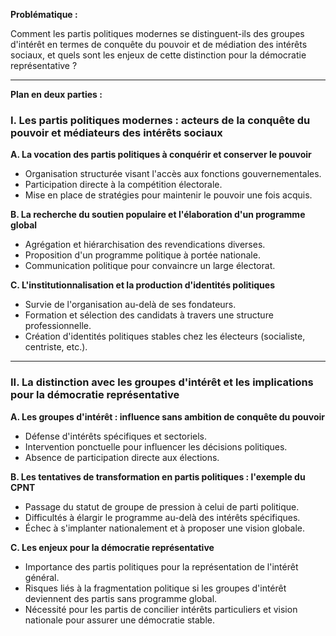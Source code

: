 **Problématique :**

Comment les partis politiques modernes se distinguent-ils des groupes d'intérêt en termes de conquête du pouvoir et de médiation des intérêts sociaux, et quels sont les enjeux de cette distinction pour la démocratie représentative ?

---

**Plan en deux parties :**

### I. Les partis politiques modernes : acteurs de la conquête du pouvoir et médiateurs des intérêts sociaux

**A. La vocation des partis politiques à conquérir et conserver le pouvoir**

- Organisation structurée visant l'accès aux fonctions gouvernementales.
- Participation directe à la compétition électorale.
- Mise en place de stratégies pour maintenir le pouvoir une fois acquis.

**B. La recherche du soutien populaire et l'élaboration d'un programme global**

- Agrégation et hiérarchisation des revendications diverses.
- Proposition d'un programme politique à portée nationale.
- Communication politique pour convaincre un large électorat.

**C. L'institutionnalisation et la production d'identités politiques**

- Survie de l'organisation au-delà de ses fondateurs.
- Formation et sélection des candidats à travers une structure professionnelle.
- Création d'identités politiques stables chez les électeurs (socialiste, centriste, etc.).

---

### II. La distinction avec les groupes d'intérêt et les implications pour la démocratie représentative

**A. Les groupes d'intérêt : influence sans ambition de conquête du pouvoir**

- Défense d'intérêts spécifiques et sectoriels.
- Intervention ponctuelle pour influencer les décisions politiques.
- Absence de participation directe aux élections.

**B. Les tentatives de transformation en partis politiques : l'exemple du CPNT**

- Passage du statut de groupe de pression à celui de parti politique.
- Difficultés à élargir le programme au-delà des intérêts spécifiques.
- Échec à s'implanter nationalement et à proposer une vision globale.

**C. Les enjeux pour la démocratie représentative**

- Importance des partis politiques pour la représentation de l'intérêt général.
- Risques liés à la fragmentation politique si les groupes d'intérêt deviennent des partis sans programme global.
- Nécessité pour les partis de concilier intérêts particuliers et vision nationale pour assurer une démocratie stable.